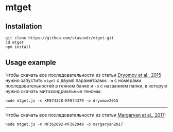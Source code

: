 # mtget

## Installation
```
git clone https://github.com/stasundr/mtget.git
cd mtget
npm install
```

## Usage example
Чтобы скачать все последовательности из статьи [Dryomov et al., 2015](https://www.nature.com/ejhg/journal/v23/n10/pdf/ejhg2014286a.pdf) нужно запустить ```mtget``` с двумя параметрами: ```-n``` с номерами последовательностей в генном банке и ```-o``` с названием папки, в которую нужно скачать митохондриальные геномы:

```
node mtget.js -n KF874328-KF874379 -o dryomov2015
```

---
Чтобы скачать все последовательности из статьи [Margaryan et al., 2017](http://www.cell.com/current-biology/pdf/S0960-9822(17)30695-4.pdf):

```
node mtget.js -n MF362692-MF362949 -o margaryan2017
```